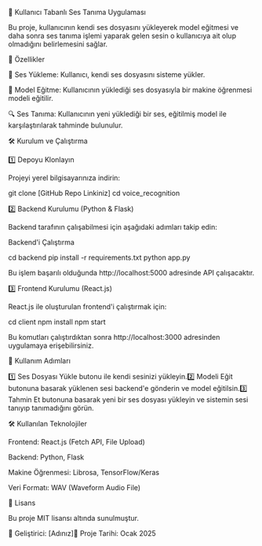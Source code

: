 🎤 Kullanıcı Tabanlı Ses Tanıma Uygulaması

Bu proje, kullanıcının kendi ses dosyasını yükleyerek model eğitmesi ve daha sonra ses tanıma işlemi yaparak gelen sesin o kullanıcıya ait olup olmadığını belirlemesini sağlar.

🚀 Özellikler

📂 Ses Yükleme: Kullanıcı, kendi ses dosyasını sisteme yükler.

🧠 Model Eğitme: Kullanıcının yüklediği ses dosyasıyla bir makine öğrenmesi modeli eğitilir.

🔍 Ses Tanıma: Kullanıcının yeni yüklediği bir ses, eğitilmiş model ile karşılaştırılarak tahminde bulunulur.

🛠️ Kurulum ve Çalıştırma

1️⃣ Depoyu Klonlayın

Projeyi yerel bilgisayarınıza indirin:

git clone [GitHub Repo Linkiniz]
cd voice_recognition

2️⃣ Backend Kurulumu (Python & Flask)

Backend tarafının çalışabilmesi için aşağıdaki adımları takip edin:

Backend'i Çalıştırma

cd backend
pip install -r requirements.txt
python app.py

Bu işlem başarılı olduğunda http://localhost:5000 adresinde API çalışacaktır.

3️⃣ Frontend Kurulumu (React.js)

React.js ile oluşturulan frontend'i çalıştırmak için:

cd client
npm install
npm start

Bu komutları çalıştırdıktan sonra http://localhost:3000 adresinden uygulamaya erişebilirsiniz.

📌 Kullanım Adımları

1️⃣ Ses Dosyası Yükle butonu ile kendi sesinizi yükleyin.2️⃣ Modeli Eğit butonuna basarak yüklenen sesi backend'e gönderin ve model eğitilsin.3️⃣ Tahmin Et butonuna basarak yeni bir ses dosyası yükleyin ve sistemin sesi tanıyıp tanımadığını görün.

🛠️ Kullanılan Teknolojiler

Frontend: React.js (Fetch API, File Upload)

Backend: Python, Flask

Makine Öğrenmesi: Librosa, TensorFlow/Keras

Veri Formatı: WAV (Waveform Audio File)

📄 Lisans

Bu proje MIT lisansı altında sunulmuştur.

📌 Geliştirici: [Adınız]📅 Proje Tarihi: Ocak 2025